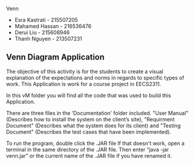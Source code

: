 Venn
<ul>
<li>Esra Kastrati   - 215507205</li>
<li>Mahamed Hassan  - 216536476</li>
<li>Derui Liu       - 215608946</li>
<li>Thanh Nguyen    - 213507231</li>
        </ul>
<p>

<h2>Venn Diagram Application </h2>
        
 The objective of this activity is for the students to create a visual explanation of the expectations and norms in regards to specific types of work. This Application is work for a course project in EECS2311. 
 
 In this vM folder you will find all the code that was used to build this Application.
 
 There are three files in the 'Documentation' folder included. "User Manual" (Describes how to install the system on the client’s site), "Requirment Document" (Describes what the system does for its client) and "Testing Document" (Describes the test cases that have been implemented). <p>
         
   To run the program, double click the .JAR file  If that doesn't work, open a terminal in the
same directory of the .JAR file. Then enter “java -jar venn.jar” or the current name of the
.JAR file if you have renamed it.            
                
                


        











